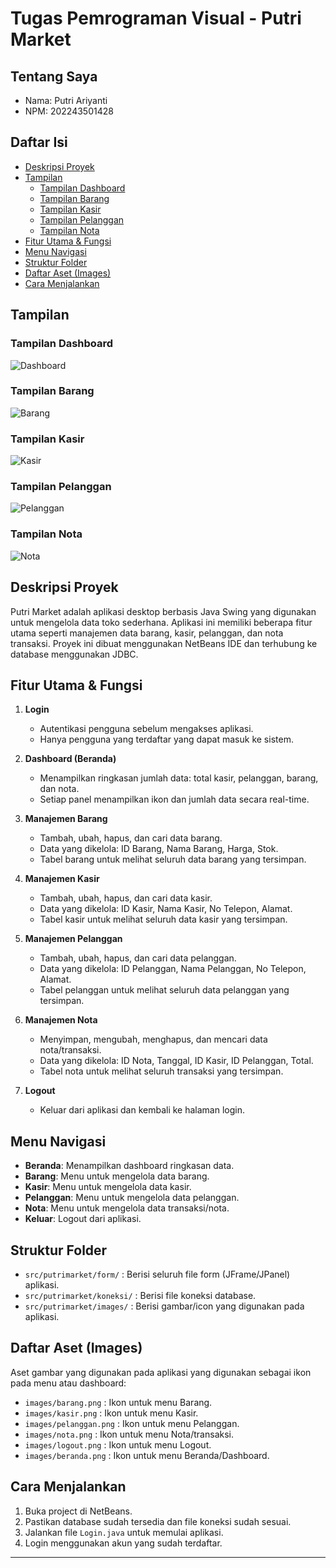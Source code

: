# Tugas Pemrograman Visual - Putri Market

## Tentang Saya

-   Nama: Putri Ariyanti
-   NPM: 202243501428

## Daftar Isi

-   [Deskripsi Proyek](#deskripsi-proyek)
-   [Tampilan](#tampilan)
    -   [Tampilan Dashboard](#tampilan-dashboard)
    -   [Tampilan Barang](#tampilan-barang)
    -   [Tampilan Kasir](#tampilan-kasir)
    -   [Tampilan Pelanggan](#tampilan-pelanggan)
    -   [Tampilan Nota](#tampilan-nota)
-   [Fitur Utama & Fungsi](#fitur-utama--fungsi)
-   [Menu Navigasi](#menu-navigasi)
-   [Struktur Folder](#struktur-folder)
-   [Daftar Aset (Images)](#daftar-aset-images)
-   [Cara Menjalankan](#cara-menjalankan)

## Tampilan

### Tampilan Dashboard

![Dashboard](assets/images/gambar_panel_dashboard.png)

### Tampilan Barang

![Barang](assets/images/gambar_panel_barang.png)

### Tampilan Kasir

![Kasir](assets/images/gambar_panel_kasir.png)

### Tampilan Pelanggan

![Pelanggan](assets/images/gambar_panel_pelanggan.png)

### Tampilan Nota

![Nota](assets/images/gambar_panel_nota.png)

## Deskripsi Proyek

Putri Market adalah aplikasi desktop berbasis Java Swing yang digunakan untuk mengelola data toko sederhana. Aplikasi ini memiliki beberapa fitur utama seperti manajemen data barang, kasir, pelanggan, dan nota transaksi. Proyek ini dibuat menggunakan NetBeans IDE dan terhubung ke database menggunakan JDBC.

## Fitur Utama & Fungsi

1. **Login**

    - Autentikasi pengguna sebelum mengakses aplikasi.
    - Hanya pengguna yang terdaftar yang dapat masuk ke sistem.

2. **Dashboard (Beranda)**

    - Menampilkan ringkasan jumlah data: total kasir, pelanggan, barang, dan nota.
    - Setiap panel menampilkan ikon dan jumlah data secara real-time.

3. **Manajemen Barang**

    - Tambah, ubah, hapus, dan cari data barang.
    - Data yang dikelola: ID Barang, Nama Barang, Harga, Stok.
    - Tabel barang untuk melihat seluruh data barang yang tersimpan.

4. **Manajemen Kasir**

    - Tambah, ubah, hapus, dan cari data kasir.
    - Data yang dikelola: ID Kasir, Nama Kasir, No Telepon, Alamat.
    - Tabel kasir untuk melihat seluruh data kasir yang tersimpan.

5. **Manajemen Pelanggan**

    - Tambah, ubah, hapus, dan cari data pelanggan.
    - Data yang dikelola: ID Pelanggan, Nama Pelanggan, No Telepon, Alamat.
    - Tabel pelanggan untuk melihat seluruh data pelanggan yang tersimpan.

6. **Manajemen Nota**

    - Menyimpan, mengubah, menghapus, dan mencari data nota/transaksi.
    - Data yang dikelola: ID Nota, Tanggal, ID Kasir, ID Pelanggan, Total.
    - Tabel nota untuk melihat seluruh transaksi yang tersimpan.

7. **Logout**
    - Keluar dari aplikasi dan kembali ke halaman login.

## Menu Navigasi

-   **Beranda**: Menampilkan dashboard ringkasan data.
-   **Barang**: Menu untuk mengelola data barang.
-   **Kasir**: Menu untuk mengelola data kasir.
-   **Pelanggan**: Menu untuk mengelola data pelanggan.
-   **Nota**: Menu untuk mengelola data transaksi/nota.
-   **Keluar**: Logout dari aplikasi.

## Struktur Folder

-   `src/putrimarket/form/` : Berisi seluruh file form (JFrame/JPanel) aplikasi.
-   `src/putrimarket/koneksi/` : Berisi file koneksi database.
-   `src/putrimarket/images/` : Berisi gambar/icon yang digunakan pada aplikasi.

## Daftar Aset (Images)

Aset gambar yang digunakan pada aplikasi yang digunakan sebagai ikon pada menu atau dashboard:

-   `images/barang.png` : Ikon untuk menu Barang.
-   `images/kasir.png` : Ikon untuk menu Kasir.
-   `images/pelanggan.png` : Ikon untuk menu Pelanggan.
-   `images/nota.png` : Ikon untuk menu Nota/transaksi.
-   `images/logout.png` : Ikon untuk menu Logout.
-   `images/beranda.png` : Ikon untuk menu Beranda/Dashboard.

## Cara Menjalankan

1. Buka project di NetBeans.
2. Pastikan database sudah tersedia dan file koneksi sudah sesuai.
3. Jalankan file `Login.java` untuk memulai aplikasi.
4. Login menggunakan akun yang sudah terdaftar.

---
